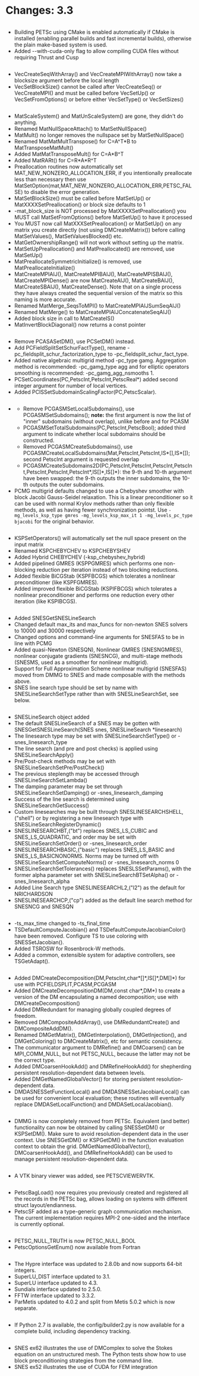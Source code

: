 # Changes: 3.3

```{rubric} config/configure.py:
```

- Building PETSc using CMake is enabled automatically if CMake is
  installed (enabling parallel builds and fast incremental builds),
  otherwise the plain make-based system is used.
- Added --with-cuda-only flag to allow compiling CUDA files without
  requiring Thrust and Cusp

```{rubric} Vec:
```

- VecCreateSeqWithArray() and VecCreateMPIWithArray() now take a
  blocksize argument before the local length
- VecSetBlockSize() cannot be called after VecCreateSeq() or
  VecCreateMPI() and must be called before VecSetUp() or
  VecSetFromOptions() or before either VecSetType() or VecSetSizes()

```{rubric} Mat:
```

- MatScaleSystem() and MatUnScaleSystem() are gone, they didn't do
  anything.
- Renamed MatNullSpaceAttach() to MatSetNullSpace()
- MatMult() no longer removes the nullspace set by MatSetNullSpace()
- Renamed MatMatMultTranspose() for C=A^T\*B to MatTransposeMatMult()
- Added MatMatTransposeMult() for C=A\*B^T
- Added MatRARt() for C=R\*A\*R^T
- Preallocation routines now automatically set
  MAT_NEW_NONZERO_ALLOCATION_ERR, if you intentionally preallocate
  less than necessary then use
  MatSetOption(mat,MAT_NEW_NONZERO_ALLOCATION_ERR,PETSC_FALSE) to
  disable the error generation.
- MatSetBlockSize() must be called before MatSetUp() or
  MatXXXXSetPreallocation() or block size defaults to 1
- -mat_block_size is NOT processed by MatXXXXSetPreallocation() you
  MUST call MatSetFromOptions() before MatSetUp() to have it
  processed
- You MUST now call MatXXXSetPreallocation() or MatSetUp() on any
  matrix you create directly (not using DMCreateMatrix()) before
  calling MatSetValues(), MatSetValuesBlocked() etc.
- MatGetOwnershipRange() will not work without setting up the
  matrix.
- MatSetUpPreallocation() and MatPreallocated() are removed, use
  MatSetUp()
- MatPreallocateSymmetricInitialize() is removed, use
  MatPreallocateInitialize()
- MatCreateMPIAIJ(), MatCreateMPIBAIJ(), MatCreateMPISBAIJ(),
  MatCreateMPIDense() are now MatCreateAIJ(), MatCreateBAIJ(),
  MatCreateSBAIJ(), MatCreateDense(). Note that on a single process
  they have always created the sequential version of the matrix so
  this naming is more accurate.
- Renamed MatMerge_SeqsToMPI() to MatCreateMPIAIJSumSeqAIJ()
- Renamed MatMerge() to MatCreateMPIAIJConcatenateSeqAIJ()
- Added block size in call to MatCreateIS()
- MatInvertBlockDiagonal() now returns a const pointer

```{rubric} PC:
```

- Remove PCASASetDM(), use PCSetDM() instead.
- Add PCFieldSplitSetSchurFactType(), rename
  -pc_fieldsplit_schur_factorization_type to
  -pc_fieldsplit_schur_fact_type.
- Added native algebraic multigrid method -pc_type gamg. Aggregation
  method is recommended: -pc_gamg_type agg and for elliptic
  operators smoothing is recommended: -pc_gamg_agg_nsmooths 1.
- PCSetCoordinates(PC,PetscInt,PetscInt,PetscReal\*) added second
  integer argument for number of local vertices.
- Added PCISSetSubdomainScalingFactor(PC,PetscScalar).
- ```{rubric} PCGASM:
  ```
  - Remove PCGASMSetLocalSubdomains(), use PCGASMSetSubdomains();
    **note:** the first argument is now the list of "inner"
    subdomains (without overlap), unlike before and for PCASM
  - PCGASMSetTotalSubdomains(PC,PetscInt,PetscBool); added third
    argument to indicate whether local subdomains should be
    constructed.
  - Removed PCGASMCreateSubdomains(), use
    PCGASMCreateLocalSubdomains(Mat,PetscInt,PetscInt,IS\*[],IS\*[]);
    second PetscInt argument is requested overlap
  - PCGASMCreateSubdomains2D(PC,PetscInt,PetscInt,PetscInt,PetscInt,PetscInt,PetscInt,PetscInt\*,IS[]\*,IS[]\*):
    the 9-th and 10-th argument have been swapped: the 9-th outputs
    the inner subdomains, the 10-th outputs the outer subdomains.
- PCMG multigrid defaults changed to use a Chebyshev smoother with
  block Jacobi Gauss-Seidel relaxation. This is a linear
  preconditioner so it can be used with normal Krylov methods rather
  than only flexible methods, as well as having fewer
  synchronization pointst. Use
  `-mg_levels_ksp_type gmres -mg_levels_ksp_max_it 1 -mg_levels_pc_type bjacobi`
  for the original behavior.

```{rubric} KSP:
```

- KSPSetOperators() will automatically set the null space present on
  the input matrix
- Renamed KSPCHEBYCHEV to KSPCHEBYSHEV
- Added Hybrid CHEBYCHEV (-ksp_chebyshev_hybrid)
- Added pipelined GMRES (KSPPGMRES) which performs one non-blocking
  reduction per iteration instead of two blocking reductions.
- Added flexible BiCGStab (KSPFBCGS) which tolerates a nonlinear
  preconditioner (like KSPFGMRES).
- Added improved flexible BiCGStab (KSPIFBCGS) which tolerates a
  nonlinear preconditioner and performs one reduction every other
  iteration (like KSPIBCGS).

```{rubric} SNES:
```

- Added SNESGetSNESLineSearch
- Changed default max_its and max_funcs for non-newton SNES solvers
  to 10000 and 30000 respectively
- Changed options and command-line arguments for SNESFAS to be in
  line with PCMG
- Added quasi-Newton (SNESQN), Nonlinear GMRES (SNESNGMRES),
  nonlinear conjugate gradients (SNESNCG), and multi-stage methods
  (SNESMS, used as a smoother for nonlinear multigrid).
- Support for Full Approximation Scheme nonlinear multigrid
  (SNESFAS) moved from DMMG to SNES and made composable with the
  methods above.
- SNES line search type should be set by name with
  SNESLineSearchSetType rather than with SNESLineSearchSet, see
  below.

```{rubric} SNESLineSearch:
```

- SNESLineSearch object added
- The default SNESLineSearch of a SNES may be gotten with
  SNESGetSNESLineSearch(SNES snes, SNESLineSearch \*linesearch)
- The linesearch type may be set with SNESLineSearchSetType() or
  -snes_linesearch_type
- The line search (and pre and post checks) is applied using
  SNESLineSearchApply()
- Pre/Post-check methods may be set with
  SNESLineSearchSetPre/PostCheck()
- The previous steplength may be accessed through
  SNESLineSearchSetLambda()
- The damping parameter may be set through
  SNESLineSearchSetDamping() or -snes_linesearch_damping
- Success of the line search is determined using
  SNESLineSearchGetSuccess()
- Custom linesearches may be built through
  SNESLINESEARCHSHELL,("shell") or by registering a new linesearch
  type with SNESLineSearchRegisterDynamic()
- SNESLINESEARCHBT,("bt") replaces SNES_LS_CUBIC and
  SNES_LS_QUADRATIC, and order may be set with
  SNESLineSearchSetOrder() or -snes_linesearch_order
- SNESLINESEARCHBASIC,("basic") replaces SNES_LS_BASIC and
  SNES_LS_BASICNONORMS. Norms may be turned off with
  SNESLineSearchSetComputeNorms() or -snes_linesearch_norms 0
- SNESLineSearchSetTolerances() replaces SNESLSSetParams(), with the
  former alpha parameter set with SNESLineSearchBTSetAlpha() or
  -snes_linesearch_alpha
- Added Line Search type SNESLINESEARCHL2,("l2") as the default for
  NRICHARDSON
- SNESLINESEARCHCP,("cp") added as the default line search method
  for SNESNCG and SNESQN

```{rubric} TS:
```

- -ts_max_time changed to -ts_final_time
- TSDefaultComputeJacobian() and TSDefaultComputeJacobianColor()
  have been removed. Configure TS to use coloring with
  SNESSetJacobian().
- Added TSROSW for Rosenbrock-W methods.
- Added a common, extensible system for adaptive controllers, see
  TSGetAdapt().

```{rubric} DM/DA:
```

- Added DMCreateDecomposition(DM,PetscInt,char\*[]\*,IS[]\*,DM[]\*) for
  use with PCFIELDSPLIT,PCASM,PCGASM
- Added DMCreateDecompositionDM(DM,const char\*,DM\*) to create a
  version of the DM encapsulating a named decomposition; use with
  DMCreateDecomposition()
- Added DMRedundant for managing globally coupled degrees of
  freedom.
- Removed DMCompositeAddArray(), use DMRedundantCreate() and
  DMCompositeAddDM().
- Renamed DMGetMatrix(), DMGetInterpolation(), DMGetInjection(), and
  DMGetColoring() to DMCreateMatrix(), etc for semantic consistency.
- The communicator argument to DMRefine() and DMCoarsen() can be
  MPI_COMM_NULL, but not PETSC_NULL, because the latter may not be
  the correct type.
- Added DMCoarsenHookAdd() and DMRefineHookAdd() for shepherding
  persistent resolution-dependent data between levels.
- Added DMGetNamedGlobalVector() for storing persistent
  resolution-dependent data.
- DMDASNESSetFunctionLocal() and DMDASNESSetJacobianLocal() can be
  used for convenient local evaluation; these routines will
  eventually replace DMDASetLocalFunction() and
  DMDASetLocalJacobian().

```{rubric} DMMG:
```

- DMMG is now completely removed from PETSc. Equivalent (and better)
  functionality can now be obtained by calling SNESSetDM() or
  KSPSetDM(). Make sure to avoid resolution-dependent data in the
  user context. Use SNESGetDM() or KSPGetDM() in the function
  evaluation context to obtain the grid. DMGetNamedGlobalVector(),
  DMCoarsenHookAdd(), and DMRefineHookAdd() can be used to manage
  persistent resolution-dependent data.

```{rubric} PetscViewer:
```

- A VTK binary viewer was added, see PETSCVIEWERVTK.

```{rubric} SYS:
```

- PetscBagLoad() now requires you previously created and registered
  all the records in the PETSc bag, allows loading on systems with
  different struct layout/endianness.
- PetscSF added as a type-generic graph communication mechanism. The
  current implementation requires MPI-2 one-sided and the interface
  is currently optional.

```{rubric} Fortran:
```

- PETSC_NULL_TRUTH is now PETSC_NULL_BOOL
- PetscOptionsGetEnum() now available from Fortran

```{rubric} ExternalPackages:
```

- The Hypre interface was updated to 2.8.0b and now supports 64-bit
  integers.
- SuperLU_DIST interface updated to 3.1.
- SuperLU interface updated to 4.3.
- Sundials interface updated to 2.5.0.
- FFTW interface updated to 3.3.2.
- ParMetis updated to 4.0.2 and split from Metis 5.0.2 which is now
  separate.

```{rubric} Build:
```

- If Python 2.7 is available, the config/builder2.py is now
  available for a complete build, including dependency tracking.

```{rubric} Examples:
```

- SNES ex62 illustrates the use of DMComplex to solve the Stokes
  equation on an unstructured mesh. The Python tests show how to use
  block preconditioning strategies from the command line.
- SNES ex52 illustrates the use of CUDA for FEM integration
